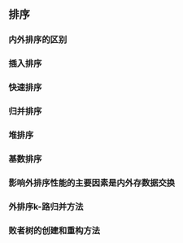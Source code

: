 ## 排序

### 内外排序的区别

### 插入排序

### 快速排序

### 归并排序

### 堆排序

### 基数排序

### 影响外排序性能的主要因素是内外存数据交换

### 外排序k-路归并方法

### 败者树的创建和重构方法